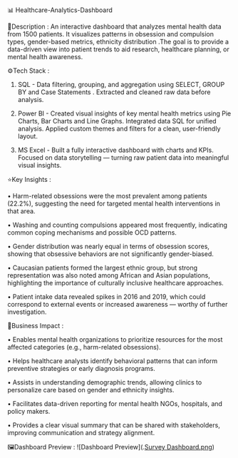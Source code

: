 📊 Healthcare-Analytics-Dashboard

📌Description : An interactive dashboard that analyzes mental health data from 1500 patients. It visualizes patterns in obsession and compulsion types, gender-based metrics, ethnicity distribution .The goal is to provide a data-driven view into patient trends to aid research, healthcare planning, or mental health awareness.

⚙️Tech Stack : 

1. SQL - Data filtering, grouping, and aggregation using SELECT, GROUP BY and Case Statements .
         Extracted and cleaned raw data before analysis.

2. Power BI - Created visual insights of key mental health metrics using Pie Charts, Bar Charts and Line Graphs.
              Integrated data SQL for unified analysis.
              Applied custom themes and filters for a clean, user-friendly layout.

3. MS Excel - Built a fully interactive dashboard with charts and KPIs.
              Focused on data storytelling — turning raw patient data into meaningful visual insights.

⭐Key Insights :

• Harm-related obsessions were the most prevalent among patients (22.2%), suggesting the need for targeted mental health interventions in that area.

• Washing and counting compulsions appeared most frequently, indicating common coping mechanisms and possible OCD patterns.

• Gender distribution was nearly equal in terms of obsession scores, showing that obsessive behaviors are not significantly gender-biased.

• Caucasian patients formed the largest ethnic group, but strong representation was also noted among African and Asian populations, highlighting the importance of culturally inclusive healthcare approaches.

• Patient intake data revealed spikes in 2016 and 2019, which could correspond to external events or increased awareness — worthy of further investigation.

💼Business Impact : 

• Enables mental health organizations to prioritize resources for the most affected categories (e.g., harm-related obsessions).

• Helps healthcare analysts identify behavioral patterns that can inform preventive strategies or early diagnosis programs.

• Assists in understanding demographic trends, allowing clinics to personalize care based on gender and ethnicity insights.

• Facilitates data-driven reporting for mental health NGOs, hospitals, and policy makers.

• Provides a clear visual summary that can be shared with stakeholders, improving communication and strategy alignment.

🖼️Dashboard Preview : 
![Dashboard Preview](.[Survey Dashboard.png](https://github.com/Arya-Gherde/Healthcare-Analytics/blob/main/Dashboard.png))






